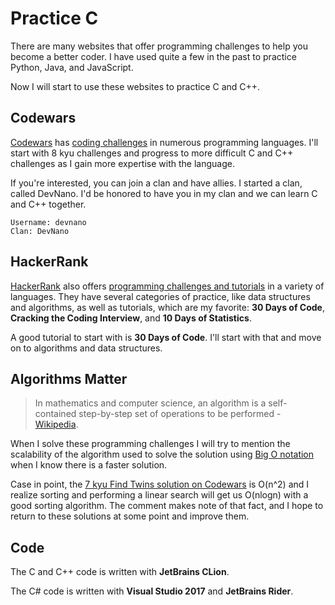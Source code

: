 # Practice C

There are many websites that offer programming challenges to help you become a better coder. I have used quite a few in the past to practice Python, Java, and JavaScript.

Now I will start to use these websites to practice C and C++.

## Codewars

[Codewars](https://www.codewars.com) has [coding challenges](https://github.com/dev-nano/c/tree/master/practice/codewars) in numerous programming languages. I'll start with 8 kyu challenges and progress to more difficult C and C++ challenges as I gain more expertise with the language.

If you're interested, you can join a clan and have allies. I started a clan, called DevNano. I'd be honored to have you in my clan and we can learn C and C++ together.

```
Username: devnano
Clan: DevNano
```

## HackerRank

[HackerRank](https://www.hackerrank.com/) also offers [programming challenges and tutorials](https://github.com/dev-nano/c/tree/master/practice/hackerrank) in a variety of languages. They have several categories of practice, like data structures and algorithms, as well as tutorials, which are my favorite: **30 Days of Code**, **Cracking the Coding Interview**, and **10 Days of Statistics**.

A good tutorial to start with is **30 Days of Code**. I'll start with that and move on to algorithms and data structures.

## Algorithms Matter

> In mathematics and computer science, an algorithm is a self-contained step-by-step set of operations to be performed - [Wikipedia](https://en.wikipedia.org/wiki/Algorithm).

When I solve these programming challenges I will try to mention the scalability of the algorithm used to solve the solution using [Big O notation](https://en.wikipedia.org/wiki/Big_O_notation) when I know there is a faster solution.

Case in point, the [7 kyu Find Twins solution on Codewars](codewars/kyu-7-find-twins.c) is O(n^2) and I realize sorting and performing a linear search will get us O(nlogn) with a good sorting algorithm. The comment makes note of that fact, and I hope to return to these solutions at some point and improve them.

## Code

The C and C++ code is written with **JetBrains CLion**.

The C# code is written with **Visual Studio 2017** and **JetBrains Rider**.



